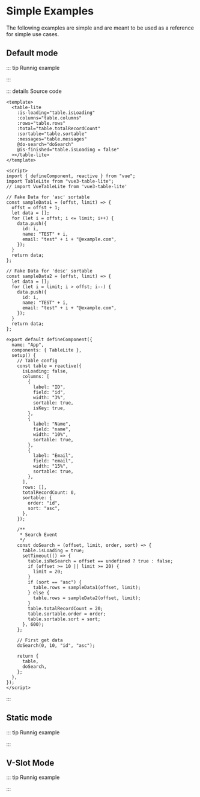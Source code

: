 <script setup> 
import DefaultMode from "../code/simple-examples/default-mode.vue";
import staticMode from '../code/simple-examples/static-mode.vue'
import vslotmode from '../code/simple-examples/v-slot-mode.vue'

</script>

# Simple Examples

The following examples are simple and are meant to be used as a reference for simple use cases.

## Default mode

::: tip Runnig example

 <DefaultMode />

:::

::: details Source code

```vue [template]
<template>
  <table-lite
    :is-loading="table.isLoading"
    :columns="table.columns"
    :rows="table.rows"
    :total="table.totalRecordCount"
    :sortable="table.sortable"
    :messages="table.messages"
    @do-search="doSearch"
    @is-finished="table.isLoading = false"
  ></table-lite>
</template>

<script>
import { defineComponent, reactive } from "vue";
import TableLite from "vue3-table-lite";
// import VueTableLite from 'vue3-table-lite'

// Fake Data for 'asc' sortable
const sampleData1 = (offst, limit) => {
  offst = offst + 1;
  let data = [];
  for (let i = offst; i <= limit; i++) {
    data.push({
      id: i,
      name: "TEST" + i,
      email: "test" + i + "@example.com",
    });
  }
  return data;
};

// Fake Data for 'desc' sortable
const sampleData2 = (offst, limit) => {
  let data = [];
  for (let i = limit; i > offst; i--) {
    data.push({
      id: i,
      name: "TEST" + i,
      email: "test" + i + "@example.com",
    });
  }
  return data;
};

export default defineComponent({
  name: "App",
  components: { TableLite },
  setup() {
    // Table config
    const table = reactive({
      isLoading: false,
      columns: [
        {
          label: "ID",
          field: "id",
          width: "3%",
          sortable: true,
          isKey: true,
        },
        {
          label: "Name",
          field: "name",
          width: "10%",
          sortable: true,
        },
        {
          label: "Email",
          field: "email",
          width: "15%",
          sortable: true,
        },
      ],
      rows: [],
      totalRecordCount: 0,
      sortable: {
        order: "id",
        sort: "asc",
      },
    });

    /**
     * Search Event
     */
    const doSearch = (offset, limit, order, sort) => {
      table.isLoading = true;
      setTimeout(() => {
        table.isReSearch = offset == undefined ? true : false;
        if (offset >= 10 || limit >= 20) {
          limit = 20;
        }
        if (sort == "asc") {
          table.rows = sampleData1(offset, limit);
        } else {
          table.rows = sampleData2(offset, limit);
        }
        table.totalRecordCount = 20;
        table.sortable.order = order;
        table.sortable.sort = sort;
      }, 600);
    };

    // First get data
    doSearch(0, 10, "id", "asc");

    return {
      table,
      doSearch,
    };
  },
});
</script>
```

:::

## Static mode

::: tip Runnig example

 <staticMode />

:::

## V-Slot Mode

::: tip Runnig example

 <vslotmode />

:::
